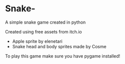 # Snake-

A simple snake game created in python 

Created using free assets from itch.io
- Apple sprite by elenetari
- Snake head and body sprites made by Cosme

To play this game make sure you have pygame installed!
